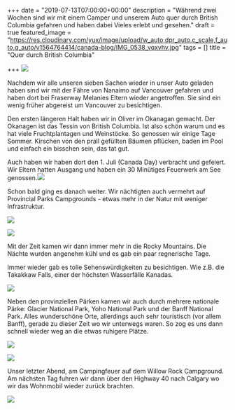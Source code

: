 +++
date = "2019-07-13T07:00:00+00:00"
description = "Während zwei Wochen sind wir mit einem Camper und unserem Auto quer durch British Columbia gefahren und haben dabei Vieles erlebt und gesehen."
draft = true
featured_image = "https://res.cloudinary.com/yux/image/upload/w_auto,dpr_auto,c_scale,f_auto,q_auto/v1564764414/canada-blog/IMG_0538_vqxvhv.jpg"
tags = []
title = "Quer durch British Columbia"

+++
[![](https://res.cloudinary.com/yux/image/upload/w_auto,dpr_auto,c_scale,f_auto,q_auto/v1564761963/canada-blog/Screenshot_2019-08-02_at_10.05.34_ujmxkd.png)](https://goo.gl/maps/pZrFXpphZf6YcXK66)

Nachdem wir alle unseren sieben Sachen wieder in unser Auto geladen haben sind wir mit der Fähre von Nanaimo auf Vancouver gefahren und haben dort bei Fraserway Melanies Eltern wieder angetroffen. Sie sind ein wenig früher abgereist um Vancouver zu besichtigen.

Den ersten längeren Halt haben wir in Oliver im Okanagan gemacht. Der Okanagen ist das Tessin von British Columbia. Ist also schön warum und es hat viele Fruchtplantagen und Weinstöcke. So genossen wir einige Tage Sommer. Kirschen von den prall gefüllten Bäumen pflücken, baden im Pool und einfach ein bisschen sein, das tat gut.

Auch haben wir haben dort den 1. Juli (Canada Day) verbracht und gefeiert. Wir Eltern hatten Ausgang und haben ein 30 Minütiges Feuerwerk am See genossen.![](https://res.cloudinary.com/yux/image/upload/w_auto,dpr_auto,c_scale,f_auto,q_auto/v1564764549/canada-blog/IMG_0546_asdyyb.jpg)

Schon bald ging es danach weiter. Wir nächtigten auch vermehrt auf Provincial Parks Campgrounds - etwas mehr in der Natur mit weniger Infrastruktur.

![](https://res.cloudinary.com/yux/image/upload/w_auto,dpr_auto,c_scale,f_auto,q_auto/v1564764835/canada-blog/IMG_0554_yrgbja.jpg)

![](https://res.cloudinary.com/yux/image/upload/w_auto,dpr_auto,c_scale,f_auto,q_auto/v1564764940/canada-blog/IMG_0549_fvrxbc.jpg)

Mit der Zeit kamen wir dann immer mehr in die Rocky Mountains. Die Nächte wurden angenehm kühl und es gab ein paar regnerische Tage.

Immer wieder gab es tolle Sehenswürdigkeiten zu besichtigen. Wie z.B. die Takakkaw Falls, einer der höchsten Wasserfälle Kanadas.

![](https://res.cloudinary.com/yux/image/upload/w_auto,dpr_auto,c_scale,f_auto,q_auto/v1564765078/canada-blog/IMG_0594_jqkul4.jpg)

Neben den provinziellen Pärken kamen wir auch durch mehrere nationale Pärke: Glacier National Park, Yoho National Park und der Banff National Park. Alles wunderschöne Orte, allerdings auch sehr touristisch (vor allem Banff), gerade zu dieser Zeit wo wir unterwegs waren. So zog es uns dann schnell wieder weg an die etwas ruhigere Plätze.

![](https://res.cloudinary.com/yux/image/upload/w_auto,dpr_auto,c_scale,f_auto,q_auto/v1564765246/canada-blog/IMG_0596_jhxuhd.jpg)

![](https://res.cloudinary.com/yux/image/upload/w_auto,dpr_auto,c_scale,f_auto,q_auto/v1565147936/canada-blog/1_jt1qh7.jpg)

Unser letzter Abend, am Campingfeuer auf dem Willow Rock Campground. Am nächsten Tag fuhren wir dann über den Highway 40 nach Calgary wo wir das Wohnmobil wieder zurück brachten.

![](https://res.cloudinary.com/yux/image/upload/w_auto,dpr_auto,c_scale,f_auto,q_auto/v1564765472/canada-blog/IMG_0599_s6faaj.jpg)